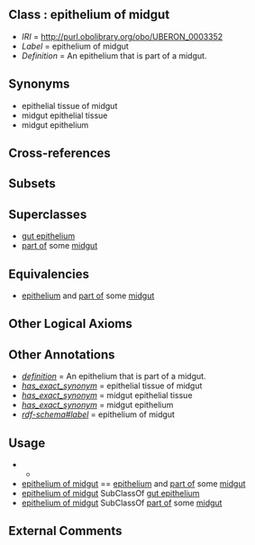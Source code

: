 
## Class : epithelium of midgut

 * *IRI* = http://purl.obolibrary.org/obo/UBERON_0003352
 * *Label* = epithelium of midgut
 * *Definition* = An epithelium that is part of a midgut.

## Synonyms

 * epithelial tissue of midgut
 * midgut epithelial tissue
 * midgut epithelium

## Cross-references


## Subsets


## Superclasses

 * [gut epithelium](../../UBERON/29/UBERON_0003929.md)
 * [part of](../../BFO/50/BFO_0000050.md) some [midgut](../../UBERON/45/UBERON_0001045.md)

## Equivalencies

 * [epithelium](../../UBERON/83/UBERON_0000483.md) and [part of](../../BFO/50/BFO_0000050.md) some [midgut](../../UBERON/45/UBERON_0001045.md)

## Other Logical Axioms


## Other Annotations

 * *[definition](../../IAO/15/IAO_0000115.md)* = An epithelium that is part of a midgut.
 * *[has_exact_synonym](../../ym/oboInOwl#hasExactSynonym.md)* = epithelial tissue of midgut
 * *[has_exact_synonym](../../ym/oboInOwl#hasExactSynonym.md)* = midgut epithelial tissue
 * *[has_exact_synonym](../../ym/oboInOwl#hasExactSynonym.md)* = midgut epithelium
 * *[rdf-schema#label](../../el/rdf-schema#label.md)* = epithelium of midgut

## Usage

 * -
 * [epithelium of midgut](../../UBERON/52/UBERON_0003352.md) == [epithelium](../../UBERON/83/UBERON_0000483.md) and [part of](../../BFO/50/BFO_0000050.md) some [midgut](../../UBERON/45/UBERON_0001045.md)
 * [epithelium of midgut](../../UBERON/52/UBERON_0003352.md) SubClassOf [gut epithelium](../../UBERON/29/UBERON_0003929.md)
 * [epithelium of midgut](../../UBERON/52/UBERON_0003352.md) SubClassOf [part of](../../BFO/50/BFO_0000050.md) some [midgut](../../UBERON/45/UBERON_0001045.md)

## External Comments

